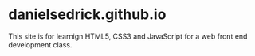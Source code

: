 # danielsedrick.github.io
This site is for learnign HTML5, CSS3 and JavaScript for a web front end development class.
